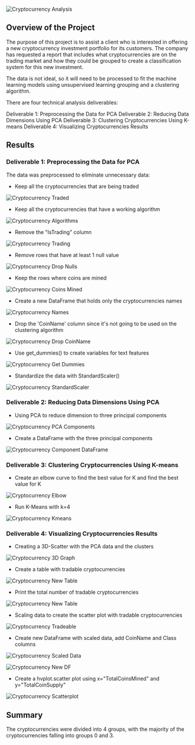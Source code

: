 ![Cryptocurrency Analysis](Resources/Crypto.jpg)

## Overview of the Project

The purpose of this project is to assist a client who is interested in offering a new cryptocurrency investment portfolio for its customers. The company has requested a report that includes what cryptocurrencies are on the trading market and how they could be grouped to create a classification system for this new investment.

The data is not ideal, so it will need to be processed to fit the machine learning models using unsupervised learning grouping and a clustering algorithm. 

There are four technical analysis deliverables:

Deliverable 1: Preprocessing the Data for PCA
Deliverable 2: Reducing Data Dimensions Using PCA
Deliverable 3: Clustering Cryptocurrencies Using K-means
Deliverable 4: Visualizing Cryptocurrencies Results

## Results

### Deliverable 1: Preprocessing the Data for PCA

The data was preprocessed to eliminate unnecessary data:

- Keep all the cryptocurrencies that are being traded

![Cryptocurrency Traded](Resources/01trading.jpg)

- Keep all the cryptocurrencies that have a working algorithm

![Cryptocurrency Algorithms](Resources/02algorithms.jpg)

- Remove the "IsTrading" column

![Cryptocurrency Trading](Resources/03trading.jpg)

- Remove rows that have at least 1 null value

![Cryptocurrency Drop Nulls](Resources/04dropna.jpg)

- Keep the rows where coins are mined

![Cryptocurrency Coins Mined](Resources/05coinsmined.jpg)

- Create a new DataFrame that holds only the cryptocurrencies names

![Cryptocurrency Names](Resources/06cryptonamed.jpg)

- Drop the 'CoinName' column since it's not going to be used on the clustering algorithm

![Cryptocurrency Drop CoinName](Resources/07dropcoin.jpg)

- Use get_dummies() to create variables for text features

![Cryptocurrency Get Dummies](Resources/08getdummies.jpg)

- Standardize the data with StandardScaler()

![Cryptocurrency StandardScaler](Resources/09scale.jpg)


### Deliverable 2: Reducing Data Dimensions Using PCA

- Using PCA to reduce dimension to three principal components

![Cryptocurrency PCA Components](Resources/2PCA.jpg)

- Create a DataFrame with the three principal components

![Cryptocurrency Component DataFrame](Resources/2DF.jpg)


### Deliverable 3: Clustering Cryptocurrencies Using K-means

- Create an elbow curve to find the best value for K and find the best value for K

![Cryptocurrency Elbow](Resources/3Elbow.jpg)

- Run K-Means with k=4

![Cryptocurrency Kmeans](Resources/3Kmeans.jpg)



### Deliverable 4: Visualizing Cryptocurrencies Results

- Creating a 3D-Scatter with the PCA data and the clusters

![Cryptocurrency 3D Graph](Resources/43D.jpg)

- Create a table with tradable cryptocurrencies

![Cryptocurrency New Table](Resources/4Table.jpg)

- Print the total number of tradable cryptocurrencies

![Cryptocurrency New Table](Resources/4Table.jpg)

- Scaling data to create the scatter plot with tradable cryptocurrencies

![Cryptocurrency Tradeable](Resources/4Tradeable.jpg)

- Create new DataFrame with scaled data, add CoinName and Class columns

![Cryptocurrency Scaled Data](Resources/4Scale.jpg)

![Cryptocurrency New DF](Resources/4NewDf.jpg)

- Create a hvplot.scatter plot using x="TotalCoinsMined" and y="TotalCoinSupply"

![Cryptocurrency Scatterplot](Resources/4Scatter.jpg)

## Summary

The cryptocurrencies were divided into 4 groups, with the majority of the cryptocurrencies falling into groups 0 and 3.